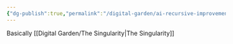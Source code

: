 ```yaml
---
{"dg-publish":true,"permalink":"/digital-garden/ai-recursive-improvement/","updated":"2023-12-06T16:51:09.767-07:00"}
---
```


Basically [[Digital Garden/The Singularity\|The Singularity]]
